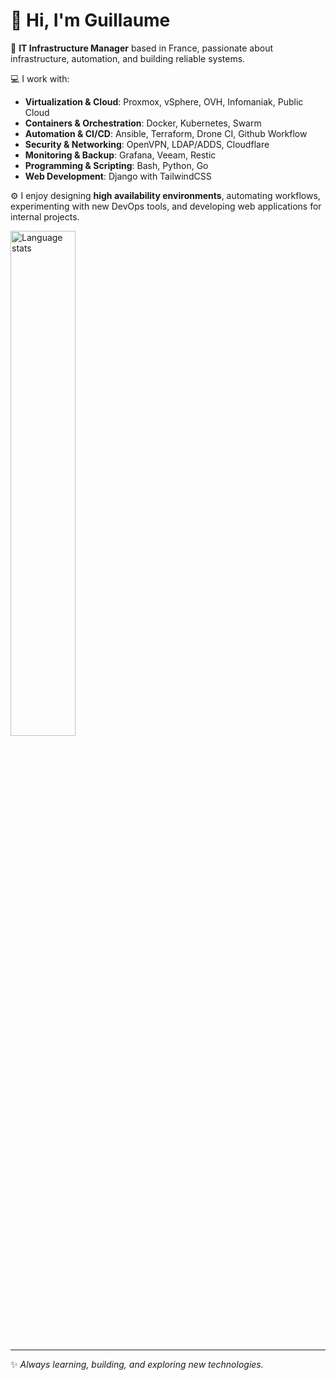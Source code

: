 # 👋 Hi, I'm Guillaume

🚀 **IT Infrastructure Manager** based in France, passionate about infrastructure, automation, and building reliable systems.

💻 I work with:

* **Virtualization & Cloud**: Proxmox, vSphere, OVH, Infomaniak, Public Cloud
* **Containers & Orchestration**: Docker, Kubernetes, Swarm
* **Automation & CI/CD**: Ansible, Terraform, Drone CI, Github Workflow
* **Security & Networking**: OpenVPN, LDAP/ADDS, Cloudflare
* **Monitoring & Backup**: Grafana, Veeam, Restic
* **Programming & Scripting**: Bash, Python, Go
* **Web Development**: Django with TailwindCSS

⚙️ I enjoy designing **high availability environments**, automating workflows, experimenting with new DevOps tools, and developing web applications for internal projects.

<img src="https://github-readme-stats.vercel.app/api/top-langs/?username=Gu1llaum-3&theme=transparent&show_icons=true&hide_border=true&layout=compact" width="45.53%" alt="Language stats" />

---

✨ *Always learning, building, and exploring new technologies.*
